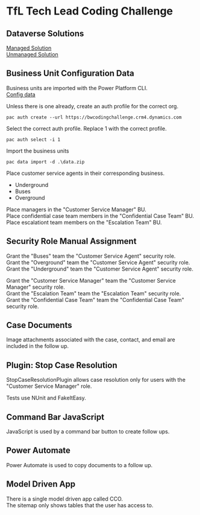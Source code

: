 # TfL Tech Lead Coding Challenge

## Dataverse Solutions

[Managed Solution](DataverseSolution/TfLCodingChallenge_1_0_1_1_managed.zip)  
[Unmanaged Solution](DataverseSolution/TfLCodingChallenge_1_0_1_1.zip)

## Business Unit Configuration Data

Business units are imported with the Power Platform CLI.  
[Config data](ConfigData/data.zip)
  
Unless there is one already, create an auth profile for the correct org.  
```
pac auth create --url https://bwcodingchallenge.crm4.dynamics.com
```
Select the correct auth profile. Replace 1 with the correct profile.  
```
pac auth select -i 1
```
Import the business units  
```
pac data import -d .\data.zip
```

Place customer service agents in their corresponding business.  
 - Underground
 - Buses
 - Overground

 Place managers in the "Customer Service Manager" BU.  
 Place confidential case team members in the "Confidential Case Team" BU.  
 Place escalationt team members on the "Escalation Team" BU.  

## Security Role Manual Assignment

 Grant the "Buses" team the "Customer Service Agent" security role.  
 Grant the "Overground" team the "Customer Service Agent" security role.  
 Grant the "Underground" team the "Customer Service Agent" security role.  

 Grant the "Customer Service Manager" team the "Customer Service Manager" security role.  
 Grant the "Escalation Team" team the "Escalation Team" security role.  
 Grant the "Confidential Case Team" team the "Confidential Case Team" security role.  
 

## Case Documents

Image attachments associated with the case, contact, and email are included in the follow up.

## Plugin: Stop Case Resolution

StopCaseResolutionPlugin allows case resolution only for users with the "Customer Service Manager" role.  

Tests use NUnit and FakeItEasy. 

## Command Bar JavaScript

JavaScript is used by a command bar button to create follow ups.

## Power Automate

Power Automate is used to copy documents to a follow up.

## Model Driven App

There is a single model driven app called CCO.  
The sitemap only shows tables that the user has access to.

